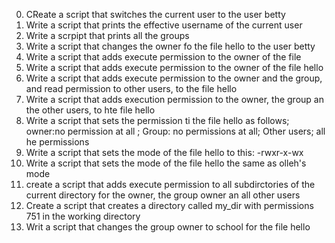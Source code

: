 0. CReate a script that switches the current user to the user betty
1. Write a script that prints the effective username of the current user
2. Write a scrpipt that prints all the groups
3. Write a script that changes the owner fo the file hello to the user betty
4. Write a script that adds execute permission to the owner of the file
5. Write a script that adds execute permission to the owner of the file hello
6. Write a script that adds execute permission to the owner and the group, and read permission to other users, to the file hello
7. Write a script that adds execution permission to the owner, the group an the other users, to hte file hello
8. Write a script that sets the permission ti the file hello as follows; owner:no permission at all ; Group: no permissions at all; Other users; all he permissions
9. Write a script that sets the mode of the file hello to this: -rwxr-x-wx
10. Write a script that sets the mode of the file hello the same as olleh's mode
11. create a script that adds execute permission to all subdirctories of the current directory for the owner, the group owner an all other users
12. Create a script that creates a directory called my_dir with permissions 751 in the working directory
13. Writ a script that changes the group owner to school for the file hello